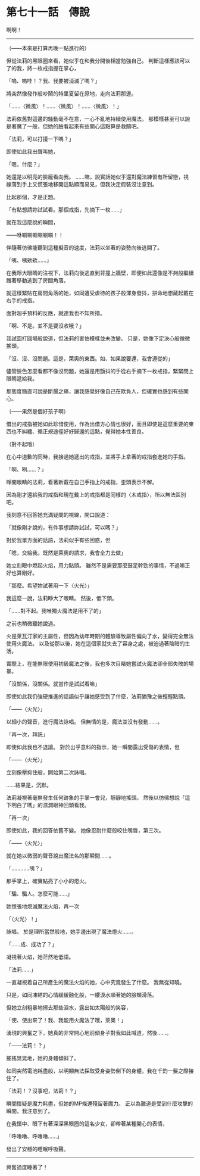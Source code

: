 # 第七十一話　傳說

啊啊！

---

（――本來是打算再晚一點進行的）

但從法莉的黑眼圈來看，她似乎在和我分開後相當勉強自己。
判斷這樣應該可以了的我，將一枚戒指握在掌心，

「嗚、嗚哇！？我、我要被消滅了嗎？」

將突然像發作般吵鬧的特里夏留在原地，走向法莉那邊。

「……〈微風〉！……〈微風〉！……〈微風〉！」

法莉依舊對這邊的騷動毫不在意，一心不亂地持續使用魔法。
那模樣甚至可以說是著魔了一般，但她的臉看起來有些開心這點算是救贖吧。

「法莉，可以打擾一下嗎？」

即使如此我出聲叫她，

「嗯，什麼？」

她還是以明亮的臉龐看向我。
……嘛，說實話她似乎還對魔法練習有所留戀，視線落到手上又慌張地移開這點顯而易見，但我決定假裝沒注意到。

比起那個，才是正題。

「有點想請妳試試看。那個戒指，先摘下一枚……」

就在我這麼說的瞬間，

――咻唰唰唰唰唰唰！！

伴隨著彷彿能聽到這種擬音的速度，法莉以坐著的姿勢向後逃開了。

「咦、咦欸欸……」

在我睜大眼睛的注視下，法莉向後逃直到背撞上牆壁，即便如此還像是不夠般繼續蹭著移動逃到了房間角落。

就這樣緊貼在房間角落的她，如同遭受虐待的孩子般渾身發抖，拼命地想藏起戴在右手的戒指。

面對超乎預料的反應，就連我也不知所措。

「啊、不是。並不是要沒收哦？」

我試圖打圓場般說道，但法莉的害怕模樣並未改變。
只是，她像下定決心般微微搖頭，

「沒、沒、沒問題。這是，萊奧的東西。如、如果說要還，我會遵從的」

儘管臉色怎麼看都不像沒問題，她還是用顫抖的手從右手摘下一枚戒指，緊緊閉上眼睛遞給我。

那態度簡直可說是斷腸之痛，讓我感覺好像自己在欺負人，但確實也感到有些開心。

（――果然是個好孩子啊）

借出的戒指被她如此珍惜使用，作為出借方心情也很好，而且即使是這麼重要的東西也不糾纏、循正規途徑好好歸還的這點，覺得她本性善良。

（對不起哦）

在心中道歉的同時，我接過她遞出的戒指，並將手上拿著的戒指套進她的手指。

「啊、咧……？」

睜開眼睛的法莉，看著新戴在自己手指上的戒指，歪頭表示不解。

因為剛才還給我的戒指和現在戴上的戒指都是同樣的〈木戒指〉，所以無法區別吧。

我刻意不回答她充滿疑問的視線，開口說道：

「就像剛才說的，有件事想請妳試試，可以嗎？」

對於我單方面的話語，法莉似乎有些困惑，但

「嗯，交給我。既然是萊奧的請求，我會全力去做」

她立刻眼中燃起火焰，用力點頭。
雖然不是需要那麼鼓足幹勁的事情，不過嘛正好也算剛好。

「那麼。希望妳試著用一下〈火光〉」

我這麼一說，法莉睜大了眼睛。
然後，低下頭。

「……對不起。我唯獨火魔法是用不了的」

之前也稍微聽她說過。

火是萊瓦汀家的主屬性，但因為幼年時期的體驗導致屬性偏向了水，變得完全無法使用火魔法。
以及從那以後，她在這個家就失去了容身之處，被迫過著陰暗的生活。

實際上，在能無限使用初級魔法之後，我也多次目睹她嘗試火魔法卻全部失敗的場景。

「沒關係，沒關係。就當作是試試看嘛」

即使如此我仍強硬推進的話語似乎讓她感受到了什麼，法莉猶豫之後輕輕點頭。

「――〈火光〉」

以細小的聲音，進行魔法詠唱。
但無情的是，魔法並沒有發動……。

「再一次，拜託」

即使如此我也不退讓。
對於出乎意料的指示，她一瞬間露出受傷的表情，但

「――〈火光〉」

立刻像壓抑住般，開始第二次詠唱。

……結果是，沉默。

法莉凝視著毫無發生任何跡象的手掌一會兒，靜靜地搖頭。
然後以彷彿想說「這下明白了嗎」的濕潤眼神回頭看我。

「再一次」

即使如此，我的回答依舊不變。
她像忍耐什麼般咬住嘴唇，第三次。

「――〈火光〉」

就在她以微弱的聲音說出魔法名的那瞬間……。

「…………咦？」

那手掌上，確實點亮了小小的燈火。

「騙、騙人。怎麼可能……」

她慌張地熄滅魔法火焰，再一次

「〈火光〉！」

詠唱。
於是理所當然般地，她手邊出現了魔法燈火……。

「……成、成功了？」

凝視著火焰，她茫然地低語。

「法莉……」

一直凝視着自己所產生的魔法火焰的她，心中究竟發生了什麼。
我無從知曉。

只是，如同凍結的心情緩緩融化般，一縷淚水順著她的臉頰滑落。

但她立刻粗暴地擦去那些淚水，露出如太陽般的笑容，

「使、使出來了！我、我能用火魔法了哦，萊奧！」

湧現的興奮之下，她真的非常開心地前傾身子對我如此喊道，然後……。

「――法莉！？」

搖搖晃晃地，她的身體傾斜了。

如同突然電池耗盡般，以明顯無法採取受身姿勢倒下的身體，我在千鈞一髮之際接住了。

「法莉！？沒事吧，法莉！？」

瞬間懷疑是魔力耗盡，但她的MP條還殘留著魔力。
正以為難道是受到什麼攻擊的瞬間，我注意到了。

在我懷中、眼下有著深深黑眼圈的這名少女，卻帶著某種開心的表情，

「呼嚕嚕、呼嚕嚕……」

發出了安穩的睡眠呼吸聲。

---

興奮過度睡著了！